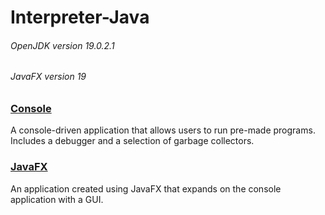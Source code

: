 # Interpreter-Java

###### OpenJDK version 19.0.2.1
###### JavaFX version 19

### [Console](Console)
A console-driven application that allows users to run pre-made programs. Includes a debugger and a selection of garbage collectors.

### [JavaFX](JavaFX)
An application created using JavaFX that expands on the console application with a GUI.